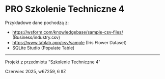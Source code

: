 # PRO Szkolenie Techniczne 4

Przykładowe dane pochodzą z:

- https://wsform.com/knowledgebase/sample-csv-files/ (Business/industry.csv)
- https://www.tablab.app/csv/sample (Iris Flower Dataset)
- SQLite Studio (Populate Table)
---

Projekt z przedmiotu "Szkolenie Techniczne 4"

Czerwiec 2025, w67259, 6 IIZ
